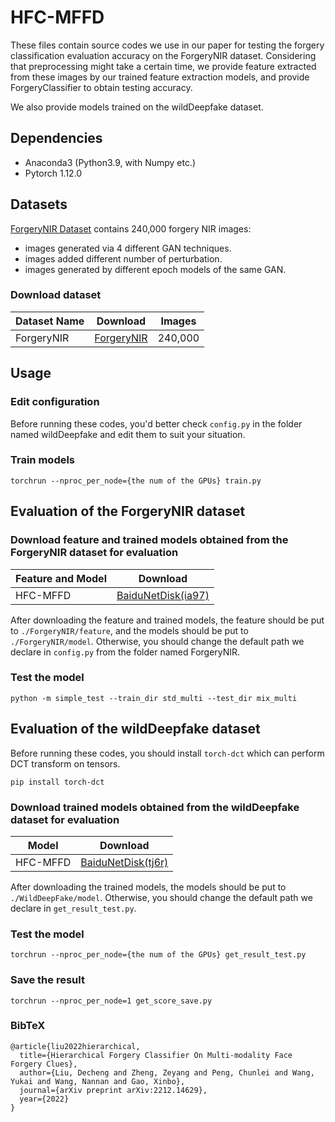 # HFC-MFFD
These files contain source codes we use in our paper for testing the forgery classification evaluation accuracy on the ForgeryNIR dataset.
Considering that preprocessing might take a certain time, we provide feature extracted from these images by our trained feature extraction models, and provide ForgeryClassifier to obtain testing accuracy.

We also provide models trained on the wildDeepfake dataset.

## Dependencies

* Anaconda3 (Python3.9, with Numpy etc.)
* Pytorch 1.12.0

## Datasets
[ForgeryNIR Dataset](https://github.com/AEP-WYK/forgerynir) contains 240,000 forgery NIR images:
- images generated via 4 different GAN techniques. 
- images added different number of perturbation.
- images generated by different epoch models of the same GAN.   

### Download dataset

| Dataset Name | Download                                                   | Images  |
| ------------ | ---------------------------------------------------------- | ------- |
| ForgeryNIR   | [ForgeryNIR](https://github.com/AEP-WYK/forgerynir)        | 240,000 |

## Usage
### Edit configuration
Before running these codes, you'd better check `config.py` in the folder named wildDeepfake and edit them to suit your situation.

### Train models

```
torchrun --nproc_per_node={the num of the GPUs} train.py
```

## Evaluation of the ForgeryNIR dataset
### Download feature and trained models obtained from the ForgeryNIR dataset for evaluation

| Feature and Model   | Download                                                     |
| ------- | ------------------------------------------------------------ |
| HFC-MFFD | [BaiduNetDisk(ia97)](https://pan.baidu.com/s/1Wgm8uSrkGdWeAYuhRSITcw) |


After downloading the feature and trained models, the feature should be put to `./ForgeryNIR/feature`, and the models should be put to `./ForgeryNIR/model`. Otherwise, you should change the default path we declare in `config.py` from the folder named ForgeryNIR.

### Test the model

```
python -m simple_test --train_dir std_multi --test_dir mix_multi
```

## Evaluation of the wildDeepfake dataset

Before running these codes, you should install `torch-dct` which can perform DCT transform on tensors.
```
pip install torch-dct
```

### Download trained models obtained from the wildDeepfake dataset for evaluation
| Model   | Download                                                     |
| ------- | ------------------------------------------------------------ |
| HFC-MFFD | [BaiduNetDisk(tj6r)](https://pan.baidu.com/s/1R8D8uQVxSwIBMvqcq2Euqg) |

After downloading the trained models, the models should be put to `./WildDeepFake/model`. Otherwise, you should change the default path we declare in `get_result_test.py`.

### Test the model

```
torchrun --nproc_per_node={the num of the GPUs} get_result_test.py
```

### Save the result
```
torchrun --nproc_per_node=1 get_score_save.py
```

### BibTeX
```
@article{liu2022hierarchical,
  title={Hierarchical Forgery Classifier On Multi-modality Face Forgery Clues},
  author={Liu, Decheng and Zheng, Zeyang and Peng, Chunlei and Wang, Yukai and Wang, Nannan and Gao, Xinbo},
  journal={arXiv preprint arXiv:2212.14629},
  year={2022}
}
```





